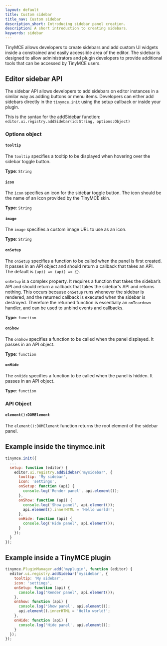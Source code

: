 ```yaml
---
layout: default
title: Custom sidebar
title_nav: Custom sidebar
description_short: Introducing sidebar panel creation. 
description: A short introduction to creating sidebars.
keywords: sidebar
---
```


TinyMCE allows developers to create sidebars and add custom UI widgets inside a constrained and easily accessible area of the editor. The sidebar is designed to allow administrators and plugin developers to provide additional tools that can be accessed by TinyMCE users.

## Editor sidebar API

The sidebar API allows developers to add sidebars on editor instances in a similar way as adding buttons or menu items. Developers can either add sidebars directly in the `tinymce.init` using the setup callback or inside your plugin.

This is the syntax for the addSidebar function: `editor.ui.registry.addSidebar(id:String, options:Object)`

### Options object

#### `tooltip`

The `tooltip` specifies a tooltip to be displayed when hovering over the sidebar toggle button.

**Type**: `String`

#### `icon`

The `icon` specifies an icon for the sidebar toggle button. The icon should be the name of an icon provided by the TinyMCE skin.

**Type**: `String`

#### `image`

The `image` specifies a custom image URL to use as an icon.

**Type**: `String`

#### `onSetup`

The `onSetup` specifies a function to be called when the panel is first created. It passes in an API object and should return a callback that takes an API. The default is `(api) => (api) => {}`.

`onSetup` is a complex property. It requires a function that takes the sidebar’s API and should return a callback that takes the sidebar's API and returns nothing. This occurs because `onSetup` runs whenever the sidebar is rendered, and the returned callback is executed when the sidebar is destroyed. Therefore the returned function is essentially an `onTeardown` handler, and can be used to unbind events and callbacks.

**Type**: `function`

#### `onShow`

The `onShow` specifies a function to be called when the panel displayed. It passes in an API object.

**Type**: `function`

#### `onHide`

The `onHide` specifies a function to be called when the panel is hidden. It passes in an API  object.

**Type**: `function`

### API Object

#### `element():DOMElement`

The `element():DOMElement` function returns the root element of the sidebar panel.

## Example inside the tinymce.init

```js
tinymce.init({
  ...
  setup: function (editor) {
    editor.ui.registry.addSidebar('mysidebar', {
      tooltip: 'My sidebar',
      icon: 'settings',
      onSetup: function (api) {
        console.log('Render panel', api.element());
      },
      onShow: function (api) {
        console.log('Show panel', api.element());
        api.element().innerHTML = 'Hello world!';
      },
      onHide: function (api) {
        console.log('Hide panel', api.element());
      }
    });
  }
});
```

## Example inside a TinyMCE plugin

```js
tinymce.PluginManager.add('myplugin', function (editor) {
  editor.ui.registry.addSidebar('mysidebar', {
    tooltip: 'My sidebar',
    icon: 'settings',
    onSetup: function (api) {
      console.log('Render panel', api.element());
    },
    onShow: function (api) {
      console.log('Show panel', api.element());
      api.element().innerHTML = 'Hello world!';
    },
    onHide: function (api) {
      console.log('Hide panel', api.element());
    }
  });
});
```
